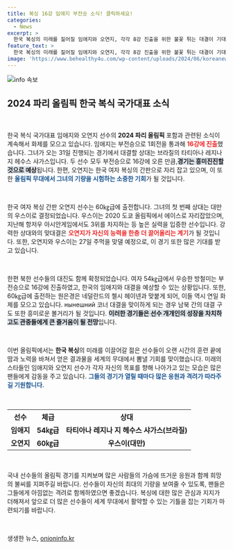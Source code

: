 ```yaml
---
title: 복싱 16강 임애지 부전승 소식! 클릭하세요!
categories:
  - News
excerpt: >
  한국 복싱의 미래를 짊어질 임애지와 오연지, 각각 8강 진출을 위한 불꽃 튀는 대결이 기대된다! 임애지는 브라질 선수와 맞붙고, 오연지는 대만 선수와의 격돌을 앞두고 있다. 클릭해 이들의 열전을 함께 응원하세요!
feature_text: >
  한국 복싱의 미래를 짊어질 임애지와 오연지, 각각 8강 진출을 위한 불꽃 튀는 대결이 기대된다! 임애지는 브라질 선수와 맞붙고, 오연지는 대만 선수와의 격돌을 앞두고 있다. 클릭해 이들의 열전을 함께 응원하세요!
image: 'https://www.behealthy4u.com/wp-content/uploads/2024/06/koreanews.jpg'
---
```


<p><img src="https://www.behealthy4u.com/wp-content/uploads/2024/06/koreanews.jpg" alt="info 속보" /></p>

<h2 data-ke-size="size26">2024 파리 올림픽 한국 복식 국가대표 소식</h2>

<p data-ke-size="size16">&nbsp;</p>

<p>한국 복식 국가대표 임애지와 오연지 선수의 <b>2024 파리 올림픽</b> 포함과 관련된 소식이 계속해서 화제를 모으고 있습니다. 임애지는 부전승으로 1회전을 통과해 <b><span style="color: #ee2323;">16강에 진출</span></b>했습니다. 그녀가 오는 31일 진행되는 경기에서 대결할 상대는 브라질의 타티아나 레지나 지 헤수스 샤가스입니다. 두 선수 모두 부전승으로 16강에 오른 만큼,<b><span style="background-color: #21538527;">경기는 흥미진진할 것으로 예상</span></b>됩니다. 한편, 오연지는 한국 여자 복싱의 간판으로 자리 잡고 있으며, 이 또한 <b><span style="color: #1a5490;">올림픽 무대에서 그녀의 기량을 시험하는 소중한 기회</span></b>가 될 것입니다.</p>

<p data-ke-size="size16">&nbsp;</p>

<p>한국 여자 복싱 간판 오연지 선수는 60㎏급에 출전합니다. 그녀의 첫 번째 상대는 대만의 우스이로 결정되었습니다. 우스이는 2020 도쿄 올림픽에서 에이스로 자리잡았으며, 지난해 항저우 아시안게임에서도 3위를 차지하는 등 높은 실력을 입증한 선수입니다. 강력한 상대와의 맞대결은 <b><span style="color: #ee2323;">오연지가 자신의 능력을 한층 더 끌어올리는 계기</span></b>가 될 것입니다. 또한, 오연지와 우스이는 27일 주먹을 맞댈 예정으로, 이 경기 또한 많은 기대를 받고 있습니다.</p>

<p data-ke-size="size16">&nbsp;</p>

<p>한편 북한 선수들의 대진도 함께 확정되었습니다. 여자 54㎏급에서 우승한 방철미는 부전승으로 16강에 진출하였고, 한국의 임애지와 대결을 예상할 수 있는 상황입니다. 또한, 60㎏급에 출전하는 원은경은 네덜란드의 첼시 헤이넨과 맞붙게 되어, 이들 역시 연일 화제를 모으고 있습니다. нынешний 코너 대결을 맞이하게 되는 경우 남북 간의 대결 구도 또한 흥미로운 볼거리가 될 것입니다. <b><span style="background-color: #21538527;">이러한 경기들은 선수 개개인의 성장을 차치하고도 관중들에게 큰 즐거움이 될 전망</span></b>입니다.</p>

<p data-ke-size="size16">&nbsp;</p>

<p>이번 올림픽에서는 <b>한국 복싱</b>의 미래를 이끌어갈 젊은 선수들이 오랜 시간의 훈련 끝에 땀과 노력을 바쳐서 얻은 결과물을 세계의 무대에서 뽐낼 기회를 맞이했습니다. 미래의 스타들인 임애지와 오연지 선수가 각자 자신의 목표를 향해 나아가고 있는 모습은 많은 팬들에게 감동을 주고 있습니다. <b><span style="color: #1a5490;">그들의 경기가 열릴 때마다 많은 응원과 격려가 따라주길 기원합니다.</span></b> </p>

<p data-ke-size="size16">&nbsp;</p>

<table>
  <tr>
    <th style="text-align: center; height: 17px;"><b>선수</b></th>
    <th style="text-align: center; height: 17px;"><b>체급</b></th>
    <th style="text-align: center; height: 17px;"><b>상대</b></th>
  </tr>
  <tr>
    <td style="text-align: center; height: 17px;"><b>임애지</b></td>
    <td style="text-align: center; height: 17px;"><b>54㎏급</b></td>
    <td style="text-align: center; height: 17px;"><b>타티아나 레지나 지 헤수스 샤가스(브라질)</b></td>
  </tr>
  <tr>
    <td style="text-align: center; height: 17px;"><b>오연지</b></td>
    <td style="text-align: center; height: 17px;"><b>60㎏급</b></td>
    <td style="text-align: center; height: 17px;"><b>우스이(대만)</b></td>
  </tr>
</table>

<p data-ke-size="size16">&nbsp;</p>

<p>국내 선수들의 올림픽 경기를 지켜보며 많은 사람들의 가슴에 뜨거운 응원과 함께 희망의 불씨를 지펴주길 바랍니다. 선수들이 자신의 최대의 기량을 보여줄 수 있도록, 팬들은 그들에게 아낌없는 격려로 함께하였으면 좋겠습니다. 복싱에 대한 많은 관심과 지지가 더해져서 앞으로 더 많은 선수들이 세계 무대에서 활약할 수 있는 기틀을 잡는 기회가 마련되기를 바랍니다.</p>

<p data-ke-size="size16">&nbsp;</p>
생생한 뉴스, <a href="https://onioninfo.kr" rel="dofollow">onioninfo.kr</a>


